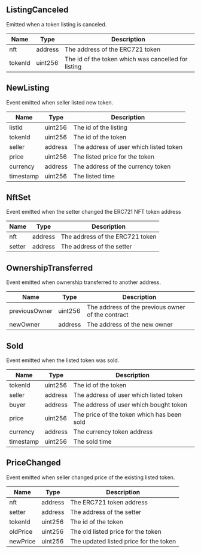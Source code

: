 ## ListingCanceled
Emitted when a token listing is canceled.

|Name|Type|Description|
|--- |---|---|
|nft|address|The address of the ERC721 token|
|tokenId|uint256|The id of the token which was cancelled for listing|


## NewListing
Event emitted when seller listed new token.

|Name|Type|Description|
|--- |---|---|
|listId|uint256|The id of the listing|
|tokenId|uint256|The id of the token|
|seller|address|The address of user which listed token|
|price|uint256|The listed price for the token|
|currency|address|The address of the currency token|
|timestamp|uint256|The listed time|

## NftSet
Event emitted when the setter changed the ERC721 NFT token address

|Name|Type|Description|
|--- |---|---|
|nft|address|The address of the ERC721 token|
|setter|address|The address of the setter|

## OwnershipTransferred
Event emitted when ownership transferred to another address.

|Name|Type|Description|
|--- |---|---|
|previousOwner|uint256|The address of the previous owner of the contract|
|newOwner|address|The address of the new owner|


## Sold
Event emitted when the listed token was sold.

|Name|Type|Description|
|--- |---|---|
|tokenId|uint256|The id of the token|
|seller|address|The address of user which listed token|
|buyer|address|The address of user which bought token|
|price|uint256|The price of the token which has been sold|
|currency|address|The currency token address|
|timestamp|uint256|The sold time|

## PriceChanged
Event emitted when seller changed price of the existing listed token.

|Name|Type|Description|
|--- |---|---|
|nft|address|The ERC721 token address|
|setter|address|The address of the setter|
|tokenId|uint256|The id of the token|
|oldPrice|uint256|The old listed price for the token|
|newPrice|uint256|The updated listed price for the token|